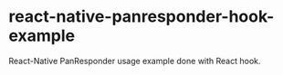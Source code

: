 # react-native-panresponder-hook-example
React-Native PanResponder usage example done with React hook.
